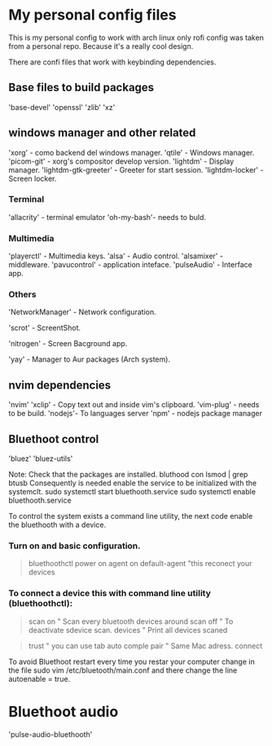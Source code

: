 # My personal config files 
This is my personal config to work with arch linux only rofi config was taken from a personal repo. Because it's a really cool design.

There are confi files that work with keybinding dependencies.

## Base files to build packages

'base-devel'
'openssl'
'zlib'
'xz'

## windows manager and other related

'xorg' - como backend del windows manager.
'qtile' - Windows manager.
'picom-git' - xorg's compositor develop version.
'lightdm' - Display manager.
'lightdm-gtk-greeter' - Greeter for start session.
'lightdm-locker' - Screen locker. 

### Terminal
'allacrity' - terminal emulator
'oh-my-bash'- needs to buld.

### Multimedia
'playerctl' - Multimedia keys. 
'alsa' - Audio control.
'alsamixer' - middleware.
'pavucontrol' -  application inteface.
'pulseAudio' -  Interface app.

### Others

'NetworkManager' - Network configuration.

'scrot' - ScreentShot.

'nitrogen' - Screen Bacground app.

'yay' - Manager to Aur packages (Arch system).

## nvim dependencies

'nvim'
'xclip' - Copy text out and inside vim's clipboard.
'vim-plug' - needs to be build.
'nodejs'- To languages server
'npm' - nodejs package manager


## Bluethoot control

'bluez'
'bluez-utils'

Note:
Check that the packages are installed.
   bluthood con lsmod | grep btusb
Consequently is needed enable the service to be initialized with the systemclt. 
   sudo systemctl start bluethooth.service
   sudo systemctl enable bluethooth.service

To control the system exists a command line utility, the next code enable the bluethooth with a device.
### Turn on and basic configuration.
>    bluethoothctl
>    power on
>    agent on
>    default-agent "this reconect your devices

### To connect a device this with command line utility (bluethoothctl):

>    scan on " Scan every bluetooth devices around
>    scan off " To deactivate sdevice scan. 
>    devices " Print all devices scaned 

>    trust <Device Mac adress> " you can use tab auto comple
>    pair <Device Mac adress> " Same Mac adress.
>    connect <Mac adress>
 

To avoid Bluethoot restart every time you restar your computer change in the file
   sudo vim /etc/bluetooth/main.conf
and there change the line
   autoenable = true.

# Bluethoot audio
'pulse-audio-bluethooth'

